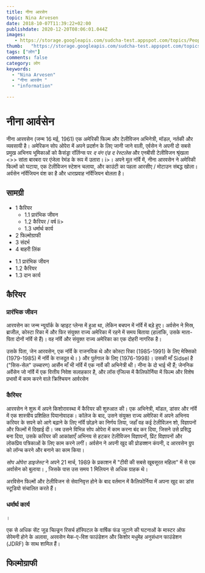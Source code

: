 ```yaml
---
title: नीना आरसेन 
topic: Nina Arvesen
date: 2018-10-07T11:39:22+02:00
publishdate: 2020-12-20T08:06:01.044Z
images: 
   - https://storage.googleapis.com/sudcha-test.appspot.com/topics/People/nina_arvesen/1.jpeg
thumb:   "https://storage.googleapis.com/sudcha-test.appspot.com/topics/People/nina_arvesen/thumb.jpeg"
tags: ["लोग"]
comments: false
category: लोग
keywords: 
  - "Nina Arvesen"
  - "नीना आरसेन "
  - "information"

---
```

<h1> नीना आर्वसेन </h1> <p> </p> <p> नीना आरवसेन (जन्म 16 मई, 1961) एक अमेरिकी फिल्म और टेलीविजन अभिनेत्री, मॉडल, नर्तकी और व्यवसायी है। अमेरिकन सोप ओपेरा में अपने प्रदर्शन के लिए जानी जाने वाली, एर्वसेन ने अपनी दो सबसे प्रमुख अभिनय भूमिकाओं को कैसंड्रा रॉर्लिन्स पर <i> द यंग एंड द रेस्टलेस </i> और एनबीसी टेलीविजन श्रृंखला <>> सांता बारबरा </b> पर एंजेला रेमंड के रूप में उतारा। i>। अपने मूल नॉर्वे में, नीना आरवसेन ने अमेरिकी फिल्मों को घटाया, एक टेलीविजन स्टेशन चलाया, और काउंटी का पहला आरसीए / मोटाउन संबद्ध खोला। अर्वसेन नॉर्वेजियन वंश का है और धाराप्रवाह नॉर्वेजियन बोलता है। </p> <h2> सामग्री </h2> <ul> <li> 1 कैरियर <ul> <li> 1.1 प्रारंभिक जीवन </li> <li> 1.2 कैरियर / वर्ष li> <li> 1.3 धर्मार्थ कार्य </li> </ul> </li> <li> 2 फिल्मोग्राफी </li> <li> 3 संदर्भ </li> <li> 4 बाहरी लिंक </li> </ul> <ul> <li> 1.1 प्रारंभिक जीवन </li> <li> 1.2 कैरियर </li> <li> 1.3 दान कार्य </li> </ul> <h2> कैरियर </h2> <h3> प्रारंभिक जीवन </h3> <p> आरवसेन का जन्म न्यूयॉर्क के व्हाइट प्लेन्स में हुआ था, लेकिन बचपन में नॉर्वे में बड़े हुए। अर्वसेन ने मिस्र, ब्राजील, कोस्टा रिका में और फिर संयुक्त राज्य अमेरिका में रहने में समय बिताया (हालांकि, उसके माता-पिता दोनों नॉर्वे से हैं)। वह नॉर्वे और संयुक्त राज्य अमेरिका का एक दोहरी नागरिक है। </p> <p> उसके पिता, जेन आरवसेन, एक नॉर्वे के राजनयिक थे और कोस्टा रिका (1985-1991) के लिए मेक्सिको (1979-1985) में नॉर्वे के राजदूत थे। ) और पुर्तगाल के लिए (1976-1998)। उसकी माँ Sidsel है ("सिस-सेल" उच्चारण) आर्सेन माँ भी नॉर्वे में एक नार्वे की अभिनेत्री थी। नीना के दो भाई भी हैं; जेननिक अर्वेसेन जो नॉर्वे में एक वित्तीय निवेश सलाहकार है, और लॉस एंजिल्स में कैलिफोर्निया में फिल्म और विशेष प्रभावों में काम करने वाले क्रिश्चियन आर्वरसेन </p> <h3> कैरियर </h3> <p> आरवसेन ने शुरू में अपने किशोरावस्था में कैरियर की शुरुआत की। एक अभिनेत्री, मॉडल, डांसर और नॉर्वे में एक शास्त्रीय प्रशिक्षित पियानोवादक। कॉलेज के बाद, उसने संयुक्त राज्य अमेरिका में अपने अभिनय करियर के सपने को आगे बढ़ाने के लिए नॉर्वे छोड़ने का निर्णय लिया, जहाँ वह कई टेलीविज़न शो, विज्ञापनों और फिल्मों में दिखाई दी। जब उसने विभिन्न सोप ओपेरा में काम करना बंद कर दिया, जिसने उसे प्रसिद्ध बना दिया, उसके करियर की आकांक्षाएँ अभिनय से हटकर टेलीविजन विज्ञापनों, प्रिंट विज्ञापनों और लोकप्रिय पत्रिकाओं के लिए काम करने लगीं। अर्वसेन ने अपनी खुद की प्रोडक्शन कंपनी, द आरवसेन ग्रुप को लॉन्च करने और बनाने का काम किया। </p> <p> <i> सोप ओपेरा डाइजेस्ट </i> ने अपने 21 मार्च, 1989 के प्रकाशन में "टीवी की सबसे खूबसूरत महिला" में से एक अर्वासेन को बुलाया। , जिसके पास उस समय 1 मिलियन से अधिक ग्राहक थे। </p> <p> अरविसेन फिल्मों और टेलीविजन से सेवानिवृत्त होने के बाद वर्तमान में कैलिफोर्निया में अपना खुद का डांस स्टूडियो संचालित करते हैं। </p> <h3> धर्मार्थ कार्य </h3>। <p> एक से अधिक सेंट जूड चिल्ड्रन रिसर्च हॉस्पिटल के वार्षिक फंड जुटाने की घटनाओं के मास्टर ऑफ सेरेमनी होने के अलावा, अरवसेन मेक-ए-विश फाउंडेशन और किशोर मधुमेह अनुसंधान फाउंडेशन (JDRF) के साथ शामिल हैं। </p > <h2> फिल्मोग्राफी </h2> 